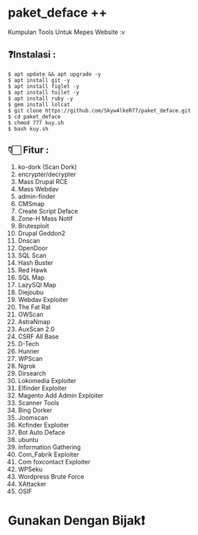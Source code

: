 # paket_deface ++
Kumpulan Tools Untuk Mepes Website :v

## ❓Instalasi :
```
$ apt update && apt upgrade -y
$ apt install git -y
$ apt install figlet -y
$ apt install toilet -y
$ apt install ruby -y 
$ gem install lolcat
$ git clone https://github.com/Skyw4lkeR77/paket_deface.git
$ cd paket_deface
$ chmod 777 kuy.sh
$ bash kuy.sh
```

## 👇🏻 Fitur :
1. ko-dork (Scan Dork)
  2. encrypter/decrypter
  3. Mass Drupal RCE
  4. Mass Webdav
  5. admin-finder
  6. CMSmap
  7. Create Script Deface
  8. Zone-H Mass Notif
  9. Brutesploit
  10. Drupal Geddon2
  11. Dnscan
  12. OpenDoor
  13. SQL Scan
  14. Hash Buster
  15. Red Hawk
  16. SQL Map
  17. LazySQl Map
  18. Diejoubu
  19. Webdav Exploiter
  20. The Fat Rat
  21. OWScan
  22. AstraNmap
  23. AuxScan 2.0
  24. CSRF All Base
  25. D-Tech
  26. Hunner
  27. WPScan
  28. Ngrok
  29. Dirsearch
  30. Lokomedia Exploiter
  31. Elfinder Exploiter
  32. Magento Add Admin Exploiter
  33. Scanner Tools
  34. Bing Dorker
  35. Joomscan
  36. Kcfinder Exploiter
  37. Bot Auto Deface
  38. ubuntu
  39. Information Gathering
  40. Com_Fabrik Exploiter
  41. Com foxcontact Exploiter
  42. WPSeku
  43. Wordpress Brute Force
  44. XAttacker
  45. OSIF

# Gunakan Dengan Bijak❗ 
